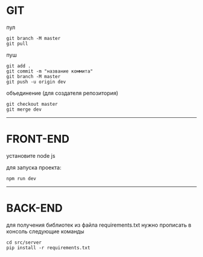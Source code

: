 # GIT

пул

```
git branch -M master
git pull
```

пуш

```
git add .
git commit -m "название коммита"
git branch -M master
git push -u origin dev
```

объединение (для создателя репозитория)

```
git checkout master
git merge dev
```

---

# FRONT-END

установите node js

для запуска проекта:
```
npm run dev
```

---

# BACK-END

для получения библиотек из файла requirements.txt нужно прописать в консоль следующие команды

```
cd src/server
pip install -r requirements.txt

```
